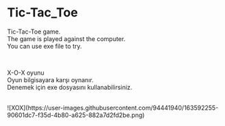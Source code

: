 # Tic-Tac_Toe

<p>
  Tic-Tac-Toe game. <br>
  The game is played against the computer. <br>
  You can use exe file to try.
</p> <br>

<p>
  X-O-X oyunu <br>
  Oyun bilgisayara karşı oynanır. <br> 
  Denemek için exe dosyasını kullanabilirsiniz.
</p> <br>
![XOX](https://user-images.githubusercontent.com/94441940/163592255-90601dc7-f35d-4b80-a625-882a7d2fd2be.png)
